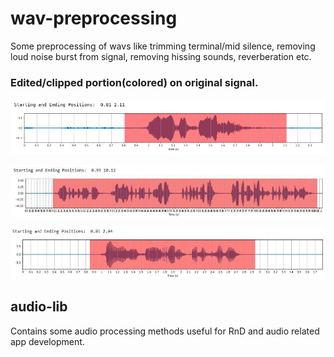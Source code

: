 # wav-preprocessing
Some preprocessing of wavs like trimming terminal/mid silence, removing loud noise burst from signal, removing hissing sounds, reverberation etc.


### Edited/clipped portion(colored) on original signal.
![alt text](https://github.com/ShihabYasin/ImportantCodes/blob/master/speech-processing/wav-preprocessing/1.png)

![alt text](https://github.com/ShihabYasin/ImportantCodes/blob/master/speech-processing/wav-preprocessing/2.png)

![alt text](https://github.com/ShihabYasin/ImportantCodes/blob/master/speech-processing/wav-preprocessing/3.png)


## audio-lib 
Contains some audio processing methods useful for RnD and audio related app development.
